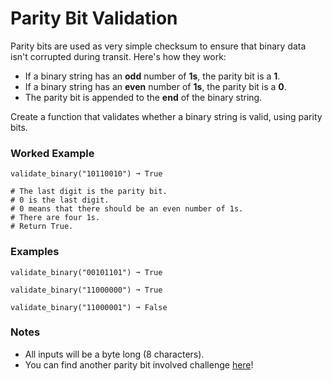# Parity Bit Validation

Parity bits are used as very simple checksum to ensure that binary data isn't corrupted during transit. Here's how they work:

- If a binary string has an **odd** number of **1s**, the parity bit is a **1**.
- If a binary string has an **even** number of **1s**, the parity bit is a **0**.
- The parity bit is appended to the **end** of the binary string.

Create a function that validates whether a binary string is valid, using parity bits.

### Worked Example

```
validate_binary("10110010") ➞ True

# The last digit is the parity bit.
# 0 is the last digit.
# 0 means that there should be an even number of 1s.
# There are four 1s.
# Return True.
```

### Examples

```
validate_binary("00101101") ➞ True

validate_binary("11000000") ➞ True

validate_binary("11000001") ➞ False
```

### Notes

- All inputs will be a byte long (8 characters).
- You can find another parity bit involved challenge [here](https://edabit.com/challenge/nJwANk5YKK4SbbTHd "Adding Parity Bits")!

